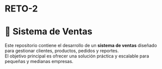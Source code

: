 # RETO-2
# 🛒 Sistema de Ventas

Este repositorio contiene el desarrollo de un **sistema de ventas** diseñado para gestionar clientes, productos, pedidos y reportes.  
El objetivo principal es ofrecer una solución práctica y escalable para pequeñas y medianas empresas.
